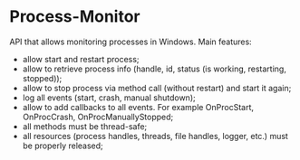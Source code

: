 # Process-Monitor
API that allows monitoring processes in Windows. Main features:
* allow start and restart process;
* allow to retrieve process info (handle, id, status (is working, restarting,
stopped));
* allow to stop process via method call (without restart) and start it again;
* log all events (start, crash, manual shutdown);
* allow to add callbacks to all events. For example OnProcStart, OnProcCrash, OnProcManuallyStopped;
* all methods must be thread-safe;
* all resources (process handles, threads, file handles, logger, etc.) must
be properly released;
